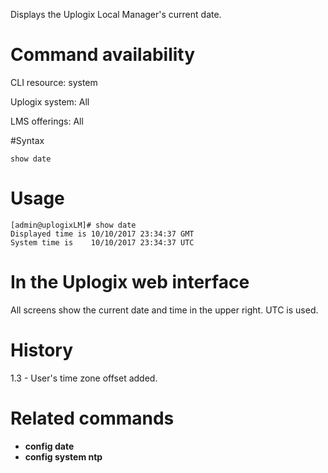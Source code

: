 <!-- 5.4 -->

Displays the Uplogix Local Manager's current date.

# Command availability 

CLI resource: system

Uplogix system: All

LMS offerings: All

#Syntax 

```
show date
```

# Usage 

```
[admin@uplogixLM]# show date
Displayed time is 10/10/2017 23:34:37 GMT
System time is    10/10/2017 23:34:37 UTC
```

# In the Uplogix web interface

All screens show the current date and time in the upper right. UTC is used.

# History 

1.3 - User's time zone offset added.

# Related commands 

- **config date**
- **config system ntp**
